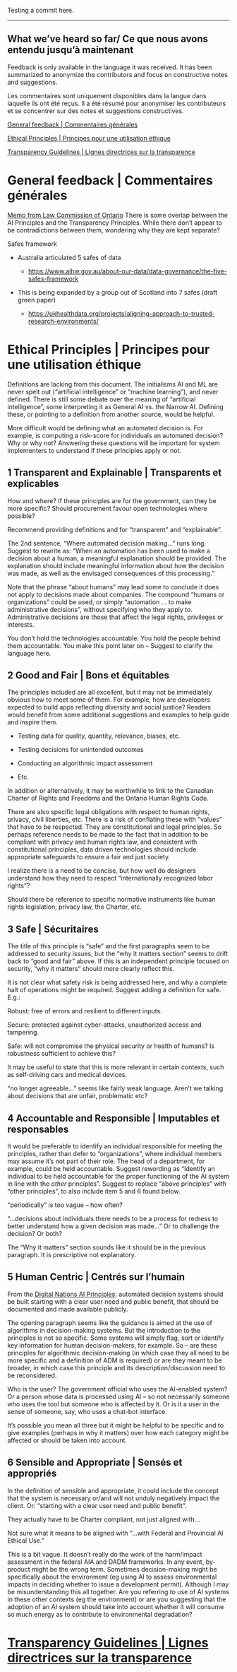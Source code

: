 Testing a commit here.

---
What we’ve heard so far/ Ce que nous avons entendu jusqu’à maintenant
---

Feedback is only available in the language it was received. It has been
summarized to anonymize the contributors and focus on constructive notes and
suggestions.

Les commentaires sont uniquement disponibles dans la langue dans laquelle ils
ont été reçus. Il a été résumé pour anonymiser les contributeurs et se
concentrer sur des notes et suggestions constructives.

[General feedback | Commentaires générales](#general)

[Ethical Principles | Principes pour une utilisation éthique](#ethical)

[Transparency Guidelines | Lignes directrices sur la
transparence](https://github.com/ongov/Transparency-Guidelines/blob/master/Ontario%20AI%20Transparency%20feedback.md)

General feedback | Commentaires générales <a name="general"></a>
==========================================

[Memo from Law Commission of Ontario](https://github.com/ongov/Transparency-Guidelines/blob/master/LCO%20Memo%20to%20ODS%20-%20June%2030%202020.pdf)
There is some overlap between the AI Principles and the Transparency Principles. While there don’t appear to be contradictions between them, wondering why they are kept separate?

Safes framework

-   Australia articulated 5 safes of data

    -   <https://www.aihw.gov.au/about-our-data/data-governance/the-five-safes-framework>

-   This is being expanded by a group out of Scotland into 7 safes (draft green paper)

    -   <https://ukhealthdata.org/projects/aligning-approach-to-trusted-research-environments/>

Ethical Principles | Principes pour une utilisation éthique <a name="ethical"></a>
============================================================

Definitions are lacking from this document. The initialisms AI and ML are never spelt out (“artificial intelligence” or “machine learning”), and never defined. There is still some debate over the meaning of “artificial intelligence”, some
interpreting it as General AI vs. the Narrow AI. Defining these, or pointing to a definition from another source, would be helpful.

More difficult would be defining what an automated decision is. For example, is
computing a risk-score for individuals an automated decision? Why or why not?
Answering these questions will be important for system implementers to
understand if these principles apply or not.

1 Transparent and Explainable | Transparents et explicables
------------------------------------------------------------

How and where? If these principles are for the government, can they be more specific? Should procurement favour open technologies where possible?

Recommend providing definitions and for “transparent” and “explainable”.

The 2nd sentence, “Where automated decision making…” runs long. Suggest to rewrite as: “When an automation has been used to make a decision about a human, a meaningful explanation should be provided. The explanation should include meaningful information about how the decision was made, as well as the envisaged consequences of this processing.”

Note that the phrase “about humans” may lead some to conclude it does not apply to decisions made about companies. The compound “humans or organizations” could be used, or simply “automation … to make administrative decisions”, without specifying who they apply to. Administrative decisions are those that affect the legal rights, privileges or interests.

You don’t hold the technologies accountable. You hold the people behind them accountable. You make this point later on – Suggest to clarify the language here.

2 Good and Fair | Bons et équitables
-------------------------------------

The principles included are all excellent, but it may not be immediately obvious how to meet some of them. For example, how are developers expected to build apps reflecting diversity and social justice? Readers would benefit from some additional suggestions and examples to help guide and inspire them.

-   Testing data for quality, quantity, relevance, biases, etc.

-   Testing decisions for unintended outcomes

-   Conducting an algorithmic impact assessment

-   Etc.

In addition or alternatively, it may be worthwhile to link to the Canadian Charter of Rights and Freedoms and the Ontario Human Rights Code.

There are also specific legal obligations with respect to human rights, privacy, civil liberties, etc. There is a risk of conflating these with “values” that have to be respected. They are constitutional and legal principles. So perhaps reference needs to be made to the fact that in addition to be compliant with privacy and human rights law, and consistent with constitutional principles, data driven technologies should include appropriate safeguards to ensure a fair and just society.

I realize there is a need to be concise, but how well do designers understand how they need to respect “internationally recognized labor rights”?

Should there be reference to specific normative instruments like human rights legislation, privacy law, the Charter, etc.

3 Safe | Sécuritaires
----------------------

The title of this principle is “safe” and the first paragraphs seem to be addressed to security issues, but the “why it matters section” seems to drift back to “good and fair” above. If this is an independent principle focused on security, “why it matters” should more clearly reflect this.

It is not clear what safety risk is being addressed here, and why a complete halt of operations might be required. Suggest adding a definition for safe. E.g.:

Robust: free of errors and resilient to different inputs.

Secure: protected against cyber-attacks, unauthorized access and tampering.

Safe: will not compromise the physical security or health of humans? Is robustness sufficient to achieve this?

It may be useful to state that this is more relevant in certain contexts, such as self-driving cars and medical devices.

“no longer agreeable…” seems like fairly weak language. Aren’t we talking about decisions that are unfair, problematic etc?

4 Accountable and Responsible | Imputables et responsables
-----------------------------------------------------------

It would be preferable to identify an individual responsible for meeting the principles, rather than defer to “organizations”, where individual members may assume it’s not part of their role. The head of a department, for example, could be held accountable. Suggest rewording as “Identify an individual to be held accountable for the proper functioning of the AI system in line with the *other* principles”. Suggest to replace “above principles” with “other principles”, to
also include item 5 and 6 found below.

“periodically” is too vague – how often?

“…decisions about individuals there needs to be a process for redress to better understand how a given decision was made…” Or to challenge the decision? Or both?

The “Why it matters” section sounds like it should be in the previous paragraph. It is prescriptive not explanatory.

5 Human Centric | Centrés sur l’humain
---------------------------------------

From the [Digital Nations AI Principles](https://leadingdigitalgovs.org/comunicacion/noticias/artificial-intelligence):
automated decision systems should be built starting with a clear user need and public benefit, that should be documented and made available publicly.

The opening paragraph seems like the guidance is aimed at the use of algorithms in decision-making systems. But the introduction to the principles is not so specific. Some systems will simply flag, sort or identify key information for
human decision-makers, for example. So – are these principles for algorithmic decision-making (in which case they all need to be more specific and a definition of ADM is required) or are they meant to be broader, in which case this principle and its description/discussion need to be reconsidered.

Who is the user? The government official who uses the AI-enabled system? Or a person whose data is processed using AI – so not necessarily someone who uses the tool but someone who is affected by it. Or is it a user in the sense of someone, say, who uses a chat-bot interface.

It’s possible you mean all three but it might be helpful to be specific and to give examples (perhaps in why it matters) over how each category might be affected or should be taken into account.

6 Sensible and Appropriate | Sensés et appropriés
--------------------------------------------------

In the definition of sensible and appropriate, it could include the concept that the system is necessary or/and will not unduly negatively impact the client. Or: “starting with a clear user need and public benefit”.

They actually have to be Charter compliant, not just aligned with…

Not sure what it means to be aligned with “…with Federal and Provincial AI Ethical Use.”

This is a bit vague. It doesn’t really do the work of the harm/impact assessment in the federal AIA and DADM frameworks. In any event, by-product might be the wrong term. Sometimes decision-making might be specifically about the environment (eg using AI to assess environmental impacts in deciding whether to issue a development permit). Although I may be misunderstanding this all together. Are you referring to use of AI systems in these other contexts (eg the environment) or are you suggesting that the adoption of an AI system should take into account whether it will consume so much energy as to contribute to environmental degradation?

[Transparency Guidelines | Lignes directrices sur la transparence](https://github.com/ongov/Transparency-Guidelines/blob/master/Ontario%20AI%20Transparency%20feedback.md)
=================================================================
